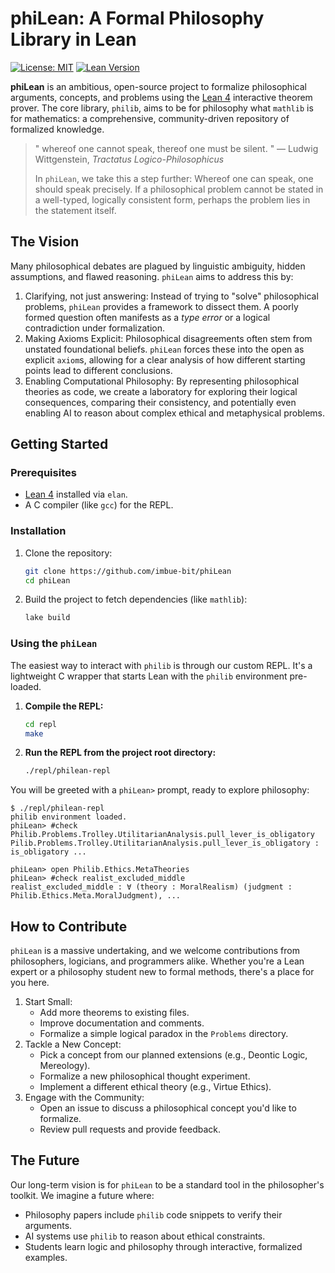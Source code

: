 # phiLean: A Formal Philosophy Library in Lean

[![License: MIT](https://img.shields.io/badge/License-MIT-yellow.svg)](https://opensource.org/licenses/MIT)
[![Lean Version](https://img.shields.io/badge/Lean-4-orange.svg)](https://leanprover.github.io/)

**phiLean** is an ambitious, open-source project to formalize philosophical arguments, concepts, and problems using the [Lean 4](https://leanprover.github.io/) interactive theorem prover. The core library, `philib`, aims to be for philosophy what `mathlib` is for mathematics: a comprehensive, community-driven repository of formalized knowledge.

> " whereof one cannot speak, thereof one must be silent. "
> — Ludwig Wittgenstein, *Tractatus Logico-Philosophicus*
>
> In `phiLean`, we take this a step further: Whereof one can speak, one should speak precisely. If a philosophical problem cannot be stated in a well-typed, logically consistent form, perhaps the problem lies in the statement itself.

## The Vision

Many philosophical debates are plagued by linguistic ambiguity, hidden assumptions, and flawed reasoning. `phiLean` aims to address this by:

1.  Clarifying, not just answering: Instead of trying to "solve" philosophical problems, `phiLean` provides a framework to dissect them. A poorly formed question often manifests as a *type error* or a logical contradiction under formalization.
2.  Making Axioms Explicit: Philosophical disagreements often stem from unstated foundational beliefs. `phiLean` forces these into the open as explicit `axiom`s, allowing for a clear analysis of how different starting points lead to different conclusions.
3.  Enabling Computational Philosophy: By representing philosophical theories as code, we create a laboratory for exploring their logical consequences, comparing their consistency, and potentially even enabling AI to reason about complex ethical and metaphysical problems.

## Getting Started

### Prerequisites

*   [Lean 4](https://leanprover-community.github.io/get_started.html) installed via `elan`.
*   A C compiler (like `gcc`) for the REPL.

### Installation

1.  Clone the repository:
    ```bash
    git clone https://github.com/imbue-bit/phiLean
    cd phiLean
    ```

2.  Build the project to fetch dependencies (like `mathlib`):
    ```bash
    lake build
    ```

### Using the `phiLean`

The easiest way to interact with `philib` is through our custom REPL. It's a lightweight C wrapper that starts Lean with the `philib` environment pre-loaded.

1.  **Compile the REPL:**
    ```bash
    cd repl
    make
    ```

2.  **Run the REPL from the project root directory:**
    ```bash
    ./repl/philean-repl
    ```

You will be greeted with a `phiLean>` prompt, ready to explore philosophy:

```
$ ./repl/philean-repl
philib environment loaded.
phiLean> #check Philib.Problems.Trolley.UtilitarianAnalysis.pull_lever_is_obligatory
Pilib.Problems.Trolley.UtilitarianAnalysis.pull_lever_is_obligatory : is_obligatory ...

phiLean> open Philib.Ethics.MetaTheories
phiLean> #check realist_excluded_middle
realist_excluded_middle : ∀ (theory : MoralRealism) (judgment : Philib.Ethics.Meta.MoralJudgment), ...
```

## How to Contribute

`phiLean` is a massive undertaking, and we welcome contributions from philosophers, logicians, and programmers alike. Whether you're a Lean expert or a philosophy student new to formal methods, there's a place for you here.

1.  Start Small:
    *   Add more theorems to existing files.
    *   Improve documentation and comments.
    *   Formalize a simple logical paradox in the `Problems` directory.
2.  Tackle a New Concept:
    *   Pick a concept from our planned extensions (e.g., Deontic Logic, Mereology).
    *   Formalize a new philosophical thought experiment.
    *   Implement a different ethical theory (e.g., Virtue Ethics).
3.  Engage with the Community:
    *   Open an issue to discuss a philosophical concept you'd like to formalize.
    *   Review pull requests and provide feedback.

## The Future

Our long-term vision is for `phiLean` to be a standard tool in the philosopher's toolkit. We imagine a future where:
*   Philosophy papers include `philib` code snippets to verify their arguments.
*   AI systems use `philib` to reason about ethical constraints.
*   Students learn logic and philosophy through interactive, formalized examples.
